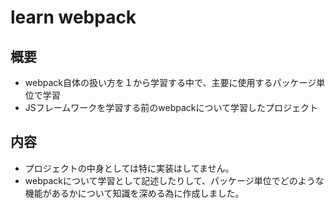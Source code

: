 # learn webpack

## 概要
- webpack自体の扱い方を１から学習する中で、主要に使用するパッケージ単位で学習
- JSフレームワークを学習する前のwebpackについて学習したプロジェクト

## 内容
- プロジェクトの中身としては特に実装はしてません。
- webpackについて学習として記述したりして、パッケージ単位でどのような機能があるかについて知識を深める為に作成しました。